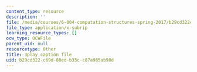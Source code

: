 ```yaml
---
content_type: resource
description: ''
file: /media/courses/6-004-computation-structures-spring-2017/b29cd322c69d80edb35cc87a965ab98d_4PkKI_S9TIQ.srt
file_type: application/x-subrip
learning_resource_types: []
ocw_type: OCWFile
parent_uid: null
resourcetype: Other
title: 3play caption file
uid: b29cd322-c69d-80ed-b35c-c87a965ab98d
---
```


